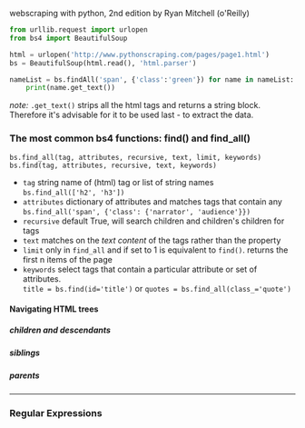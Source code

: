 webscraping with python, 2nd edition by Ryan Mitchell (o'Reilly)

```python
from urllib.request import urlopen
from bs4 import BeautifulSoup

html = urlopen('http://www.pythonscraping.com/pages/page1.html')
bs = BeautifulSoup(html.read(), 'html.parser')

nameList = bs.findAll('span', {'class':'green'}) for name in nameList:
    print(name.get_text())
```
_note:_
`.get_text()` strips all the html tags and returns a string block. Therefore it's
advisable for it to be used last - to extract the data.

### The most common bs4 functions: find() and find_all()

`bs.find_all(tag, attributes, recursive, text, limit, keywords)`<br>
`bs.find(tag, attributes, recursive, text, keywords)`<br>
- `tag` string name of (html) tag or list of string names <br>
   `bs.find_all(['h2', 'h3'])`
- `attributes` dictionary of attributes and matches tags that contain any
   `bs.find_all('span', {'class': {'narrator', 'audience'}})`
- `recursive` default True, will search children and children's children for tags
- `text` matches on the _text content_ of the tags rather than the property
- `limit` only in `find_all` and if set to 1 is equivalent to `find()`. returns the first n items of the page
- `keywords` select tags that contain a particular attribute or set of attributes.<br>
   `title = bs.find(id='title')` or `quotes = bs.find_all(class_='quote')`

#### Navigating HTML trees
##### children and descendants

##### siblings

##### parents

---

  ### Regular Expressions

